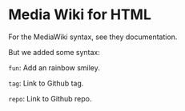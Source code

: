 # Media Wiki for HTML

For the MediaWiki syntax, see they documentation.

But we added some syntax:

`fun`: Add an rainbow smiley.

`tag`: Link to Github tag.

`repo`: Link to Github repo.
